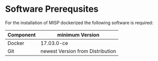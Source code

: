 # Software Prerequsites

For the installation of MISP dockerized the following software is required:

| Component | minimum Version                  |
| --------- | -------------------------------- |
| Docker    | 17.03.0-ce                       |
| Git       | newest Version from Distribution |
